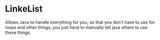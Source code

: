 # LinkeList
Allows Java to handle everything for you, so that you don't have to use 
for loops and other things, you just have to manually tell java where to 
use these things. 